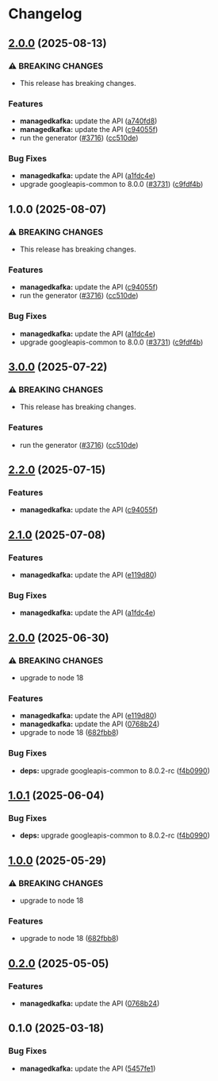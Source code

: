 # Changelog

## [2.0.0](https://github.com/googleapis/google-api-nodejs-client/compare/managedkafka-v1.0.0...managedkafka-v2.0.0) (2025-08-13)


### ⚠ BREAKING CHANGES

* This release has breaking changes.

### Features

* **managedkafka:** update the API ([a740fd8](https://github.com/googleapis/google-api-nodejs-client/commit/a740fd8b6b4f207ab930841daa4b973e6fa18abe))
* **managedkafka:** update the API ([c94055f](https://github.com/googleapis/google-api-nodejs-client/commit/c94055feb848da359ce86ce3fd96d239e74a4701))
* run the generator ([#3716](https://github.com/googleapis/google-api-nodejs-client/issues/3716)) ([cc510de](https://github.com/googleapis/google-api-nodejs-client/commit/cc510de95a4f5b76dd72cd01c496f5bca66dbebd))


### Bug Fixes

* **managedkafka:** update the API ([a1fdc4e](https://github.com/googleapis/google-api-nodejs-client/commit/a1fdc4eee2d152bdc75d0ee3b3677a57634e1cac))
* upgrade googleapis-common to 8.0.0  ([#3731](https://github.com/googleapis/google-api-nodejs-client/issues/3731)) ([c9fdf4b](https://github.com/googleapis/google-api-nodejs-client/commit/c9fdf4b34d6c9bcf608eee35dd281d4680be9797))

## 1.0.0 (2025-08-07)


### ⚠ BREAKING CHANGES

* This release has breaking changes.

### Features

* **managedkafka:** update the API ([c94055f](https://github.com/googleapis/google-api-nodejs-client/commit/c94055feb848da359ce86ce3fd96d239e74a4701))
* run the generator ([#3716](https://github.com/googleapis/google-api-nodejs-client/issues/3716)) ([cc510de](https://github.com/googleapis/google-api-nodejs-client/commit/cc510de95a4f5b76dd72cd01c496f5bca66dbebd))


### Bug Fixes

* **managedkafka:** update the API ([a1fdc4e](https://github.com/googleapis/google-api-nodejs-client/commit/a1fdc4eee2d152bdc75d0ee3b3677a57634e1cac))
* upgrade googleapis-common to 8.0.0  ([#3731](https://github.com/googleapis/google-api-nodejs-client/issues/3731)) ([c9fdf4b](https://github.com/googleapis/google-api-nodejs-client/commit/c9fdf4b34d6c9bcf608eee35dd281d4680be9797))

## [3.0.0](https://github.com/googleapis/google-api-nodejs-client/compare/managedkafka-v2.2.0...managedkafka-v3.0.0) (2025-07-22)


### ⚠ BREAKING CHANGES

* This release has breaking changes.

### Features

* run the generator ([#3716](https://github.com/googleapis/google-api-nodejs-client/issues/3716)) ([cc510de](https://github.com/googleapis/google-api-nodejs-client/commit/cc510de95a4f5b76dd72cd01c496f5bca66dbebd))

## [2.2.0](https://github.com/googleapis/google-api-nodejs-client/compare/managedkafka-v2.1.0...managedkafka-v2.2.0) (2025-07-15)


### Features

* **managedkafka:** update the API ([c94055f](https://github.com/googleapis/google-api-nodejs-client/commit/c94055feb848da359ce86ce3fd96d239e74a4701))

## [2.1.0](https://github.com/googleapis/google-api-nodejs-client/compare/managedkafka-v2.0.0...managedkafka-v2.1.0) (2025-07-08)


### Features

* **managedkafka:** update the API ([e119d80](https://github.com/googleapis/google-api-nodejs-client/commit/e119d80b79ccd723dce7da375b7515fa3993d483))


### Bug Fixes

* **managedkafka:** update the API ([a1fdc4e](https://github.com/googleapis/google-api-nodejs-client/commit/a1fdc4eee2d152bdc75d0ee3b3677a57634e1cac))

## [2.0.0](https://github.com/googleapis/google-api-nodejs-client/compare/managedkafka-v1.0.1...managedkafka-v2.0.0) (2025-06-30)


### ⚠ BREAKING CHANGES

* upgrade to node 18

### Features

* **managedkafka:** update the API ([e119d80](https://github.com/googleapis/google-api-nodejs-client/commit/e119d80b79ccd723dce7da375b7515fa3993d483))
* **managedkafka:** update the API ([0768b24](https://github.com/googleapis/google-api-nodejs-client/commit/0768b24eb8b2442f43b3686d86cb66ce304afcc9))
* upgrade to node 18 ([682fbb8](https://github.com/googleapis/google-api-nodejs-client/commit/682fbb869189ae92b3e9a194d37d0548af0c1f92))


### Bug Fixes

* **deps:** upgrade googleapis-common to 8.0.2-rc ([f4b0990](https://github.com/googleapis/google-api-nodejs-client/commit/f4b099071040cfbcfe4a2e7d487d45ee93b369e0))

## [1.0.1](https://github.com/googleapis/google-api-nodejs-client/compare/managedkafka-v1.0.0...managedkafka-v1.0.1) (2025-06-04)


### Bug Fixes

* **deps:** upgrade googleapis-common to 8.0.2-rc ([f4b0990](https://github.com/googleapis/google-api-nodejs-client/commit/f4b099071040cfbcfe4a2e7d487d45ee93b369e0))

## [1.0.0](https://github.com/googleapis/google-api-nodejs-client/compare/managedkafka-v0.2.0...managedkafka-v1.0.0) (2025-05-29)


### ⚠ BREAKING CHANGES

* upgrade to node 18

### Features

* upgrade to node 18 ([682fbb8](https://github.com/googleapis/google-api-nodejs-client/commit/682fbb869189ae92b3e9a194d37d0548af0c1f92))

## [0.2.0](https://github.com/googleapis/google-api-nodejs-client/compare/managedkafka-v0.1.0...managedkafka-v0.2.0) (2025-05-05)


### Features

* **managedkafka:** update the API ([0768b24](https://github.com/googleapis/google-api-nodejs-client/commit/0768b24eb8b2442f43b3686d86cb66ce304afcc9))

## 0.1.0 (2025-03-18)


### Bug Fixes

* **managedkafka:** update the API ([5457fe1](https://github.com/googleapis/google-api-nodejs-client/commit/5457fe13d238b09220e484eb319df853f7b770d4))

